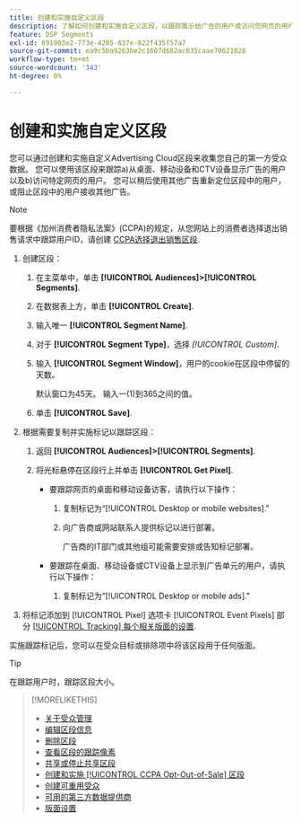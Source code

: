 ```yaml
---
title: 创建和实施自定义区段
description: 了解如何创建和实施自定义区段，以跟踪展示给广告的用户或访问您网页的用户。
feature: DSP Segments
exl-id: 691903e2-773e-4205-837e-822f435f57a7
source-git-commit: ea9c5ba9263be2c1607d682ac035caae70621020
workflow-type: tm+mt
source-wordcount: '343'
ht-degree: 0%

---
```


# 创建和实施自定义区段

您可以通过创建和实施自定义Advertising Cloud区段来收集您自己的第一方受众数据。 您可以使用该区段来跟踪a)从桌面、移动设备和CTV设备显示广告的用户以及b)访问特定网页的用户。 您可以稍后使用其他广告重新定位区段中的用户，或阻止区段中的用户接收其他广告。

>[!NOTE]
>
>要根据《加州消费者隐私法案》(CCPA)的规定，从您网站上的消费者选择退出销售请求中跟踪用户ID，请创建 [CCPA选择退出销售区段](ccpa-opt-out-segment-create.md).

1. 创建区段：

   1. 在主菜单中，单击 **[!UICONTROL Audiences]>[!UICONTROL Segments]**.

   1. 在数据表上方，单击 **[!UICONTROL Create]**.

   1. 输入唯一 **[!UICONTROL Segment Name]**.

   1. 对于 **[!UICONTROL Segment Type]**，选择 *[!UICONTROL Custom]*.

   1. 输入 **[!UICONTROL Segment Window]**，用户的cookie在区段中停留的天数。

      默认窗口为45天。 输入一(1)到365之间的值。

   1. 单击 **[!UICONTROL Save]**.

1. 根据需要复制并实施标记以跟踪区段：

   1. 返回 **[!UICONTROL Audiences]>[!UICONTROL Segments]**.

   2. 将光标悬停在区段行上并单击 **[!UICONTROL Get Pixel]**.

      * 要跟踪网页的桌面和移动设备访客，请执行以下操作：

         1. 复制标记为“[!UICONTROL Desktop or mobile websites].&quot;

         1. 向广告商或网站联系人提供标记以进行部署。

            广告商的IT部门或其他组可能需要安排或告知标记部署。
      * 要跟踪在桌面、移动设备或CTV设备上显示到广告单元的用户，请执行以下操作：

         1. 复制标记为“[!UICONTROL Desktop or mobile ads].&quot;


1. 将标记添加到 [!UICONTROL Pixel] 选项卡 [!UICONTROL Event Pixels] 部分 [[!UICONTROL Tracking] 每个相关版面的设置](/help/dsp/campaign-management/placements/placement-settings.md#placement-tracking).

实施跟踪标记后，您可以在受众目标或排除项中将该区段用于任何版面。

>[!TIP]
>
>在跟踪用户时，跟踪区段大小。

>[!MORELIKETHIS]
>
>* [关于受众管理](audience-about.md)
>* [编辑区段信息](segment-edit.md)
>* [删除区段](segment-delete.md)
>* [查看区段的跟踪像素](segment-view-pixels.md)
>* [共享或停止共享区段](segment-share.md)
>* [创建和实施 [!UICONTROL CCPA Opt-Out-of-Sale] 区段](ccpa-opt-out-segment-create.md)
>* [创建可重用受众](reusable-audience-create.md)
>* [可用的第三方数据提供商](third-party-data-providers.md)
>* [版面设置](/help/dsp/campaign-management/placements/placement-settings.md)

